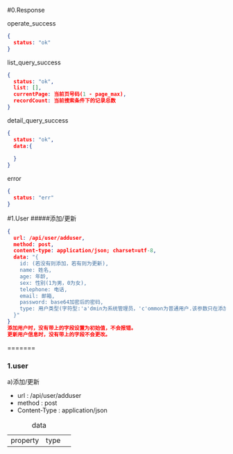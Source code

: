 #0.Response

operate_success
```json
{
  status: "ok"
}
```

list_query_success
```json
{
  status: "ok",
  list: [],
  currentPage: 当前页号码(1 - page_max),
  recordCount: 当前搜索条件下的记录总数
}
```

detail_query_success
```json
{
  status: "ok",
  data:{
  
  } 
}
```

error
```json
{
  status: "err"
}
```

#1.User
#####添加/更新
```json
{
  url: /api/user/adduser,
  method: post,
  content-type: application/json; charset=utf-8,
  data: "{
    id: (若没有则添加，若有则为更新),
    name: 姓名,
    age: 年龄,
    sex: 性别(1为男，0为女),
    telephone: 电话,
    email: 邮箱,
    password: base64加密后的密码,
    type: 用户类型(字符型:'a'dmin为系统管理员，'c'ommon为普通用户.该参数只在添加时有效)  
  }"
}
添加用户时，没有带上的字段设置为初始值，不会报错。
更新用户信息时，没有带上的字段不会更改。
```
=======

<h3>1.user</h3>
a)添加/更新
<ul>
<li>
url : /api/user/adduser
</li>
<li>
method : post
</li>
<li>
Content-Type : application/json
</li>
</ul>
<table>
<caption>data</caption>
<tr>
<td>property</td>
<td>type</td>
<td></td>
</tr>
</table>

